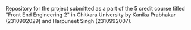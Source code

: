 Repository for the project submitted as a part of the 5 credit course titled "Front End Engineering 2" in Chitkara University by Kanika Prabhakar (2310992029) and Harpuneet Singh (2310992007).
